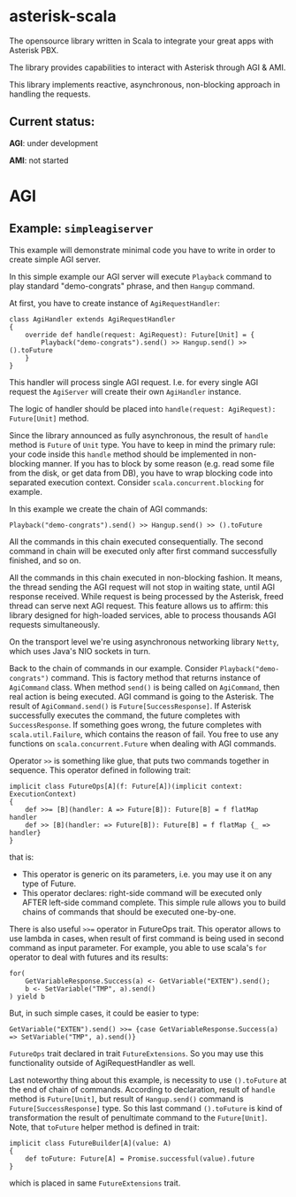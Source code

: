 # asterisk-scala

The opensource library written in Scala to integrate your great apps with Asterisk PBX.

The library provides capabilities to interact with Asterisk through AGI & AMI.

This library implements reactive, asynchronous, non-blocking approach in handling the requests.

## Current status: 

**AGI**: under development

**AMI**: not started


# AGI

## Example: `simpleagiserver`

This example will demonstrate minimal code you have to write in order to create simple AGI server.

In this simple example our AGI server will execute `Playback` command to play standard "demo-congrats" phrase, 
and then `Hangup` command. 

At first, you have to create instance of `AgiRequestHandler`:

    class AgiHandler extends AgiRequestHandler
    {
        override def handle(request: AgiRequest): Future[Unit] = {
            Playback("demo-congrats").send() >> Hangup.send() >> ().toFuture
        }
    }
    
This handler will process single AGI request. I.e. for every single AGI request the `AgiServer` will create their own `AgiHandler` instance.

The logic of handler should be placed into `handle(request: AgiRequest): Future[Unit]` method.

Since the library announced as fully asynchronous, the result of `handle` method is `Future` of `Unit` type. 
You have to keep in mind the primary rule: your code inside this `handle` method should be implemented in non-blocking manner.
If you has to block by some reason (e.g. read some file from the disk, or get data from DB), you have to 
wrap blocking code into separated execution context. Consider `scala.concurrent.blocking` for example. 

In this example we create the chain of AGI commands:

    Playback("demo-congrats").send() >> Hangup.send() >> ().toFuture

All the commands in this chain executed consequentially. 
The second command in chain will be executed only after first command successfully finished, and so on.
 
All the commands in this chain executed in non-blocking fashion. It means, the thread sending the AGI request will not
stop in waiting state, until AGI response received. While request is being processed by the Asterisk, freed thread 
can serve next AGI request. This feature allows us to affirm: this library designed for high-loaded services, 
able to process thousands AGI requests simultaneously.  

On the transport level we're using asynchronous networking library `Netty`, which uses Java's NIO sockets in turn.

Back to the chain of commands in our example.
Consider `Playback("demo-congrats")` command. This is factory method that returns instance of `AgiCommand` class.
When method `send()` is being called on `AgiCommand`, then real action is being executed. AGI command is going to the Asterisk. 
The result of `AgiCommand.send()` is `Future[SuccessResponse]`. 
If Asterisk successfully executes the command, the future completes with `SuccessResponse`.
If something goes wrong, the future completes with `scala.util.Failure`, which contains the reason of fail.
You free to use any functions on `scala.concurrent.Future` when dealing with AGI commands. 

Operator `>>` is something like glue, that puts two commands together in sequence. 
This operator defined in following trait:

    implicit class FutureOps[A](f: Future[A])(implicit context: ExecutionContext)
    {
        def >>= [B](handler: A => Future[B]): Future[B] = f flatMap handler
        def >> [B](handler: => Future[B]): Future[B] = f flatMap {_ => handler}
    }
    
that is:

* This operator is generic on its parameters, i.e. you may use it on any type of Future.
* This operator declares: right-side command will be executed only AFTER left-side command complete.
  This simple rule allows you to build chains of commands that should be executed one-by-one.
  
There is also useful `>>=` operator in FutureOps trait. 
This operator allows to use lambda in cases, when result of first command is being used in second command as input parameter.
For example, you able to use scala's `for` operator to deal with futures and its results:

    for(
        GetVariableResponse.Success(a) <- GetVariable("EXTEN").send();
        b <- SetVariable("TMP", a).send()
    ) yield b
    
But, in such simple cases, it could be easier to type:

    GetVariable("EXTEN").send() >>= {case GetVariableResponse.Success(a) => SetVariable("TMP", a).send()}

`FutureOps` trait declared in trait `FutureExtensions`. 
So you may use this functionality outside of AgiRequestHandler as well.

Last noteworthy thing about this example, is necessity to use `().toFuture` at the end of chain of commands.
According to declaration, result of `handle` method is `Future[Unit]`, 
but result of `Hangup.send()` command is `Future[SuccessResponse]` type. 
So this last command `().toFuture` is kind of transformation the result of penultimate command to the `Future[Unit]`.
Note, that `toFuture` helper method is defined in trait:

    implicit class FutureBuilder[A](value: A)
    {
        def toFuture: Future[A] = Promise.successful(value).future
    }
    
which is placed in same `FutureExtensions` trait.

